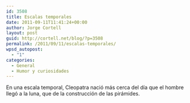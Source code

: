 ```yaml
---
id: 3508
title: Escalas temporales
date: 2011-09-11T11:41:24+00:00
author: Jorge Cortell
layout: post
guid: http://cortell.net/blog/?p=3508
permalink: /2011/09/11/escalas-temporales/
wpsd_autopost:
  - "1"
categories:
  - General
  - Humor y curiosidades
---
```

En una escala temporal, Cleopatra nació más cerca del día que el hombre llegó a la luna, que de la construcción de las pirámides.